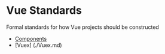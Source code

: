 # Vue Standards
Formal standards for how Vue projects should be constructed

- [Components](./Components.md)
- [Vuex] (./Vuex.md)
